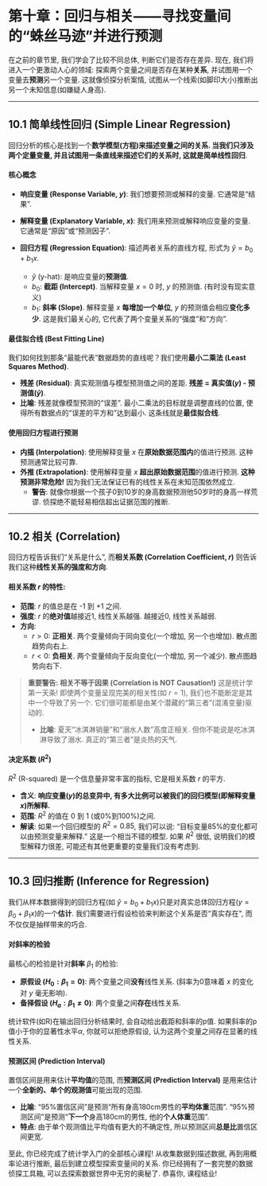 # 第十章：回归与相关——寻找变量间的“蛛丝马迹”并进行预测

在之前的章节里, 我们学会了比较不同总体, 判断它们是否存在差异. 现在, 我们将进入一个更激动人心的领域: 探索两个变量之间是否存在某种**关系**, 并试图用一个变量去**预测**另一个变量. 这就像侦探分析案情, 试图从一个线索(如脚印大小)推断出另一个未知信息(如嫌疑人身高).

---

## 10.1 简单线性回归 (Simple Linear Regression)

回归分析的核心是找到一个**数学模型(方程)**来描述变量之间的关系. 当我们只涉及两个定量变量, 并且试图用一条直线来描述它们的关系时, 这就是**简单线性回归**.

#### 核心概念

*   **响应变量 (Response Variable, $y$)**: 我们想要预测或解释的变量. 它通常是“结果”.
*   **解释变量 (Explanatory Variable, $x$)**: 我们用来预测或解释响应变量的变量. 它通常是“原因”或“预测因子”.

*   **回归方程 (Regression Equation)**: 描述两者关系的直线方程, 形式为 $\hat{y} = b_0 + b_1x$.
    *   $\hat{y}$ (y-hat): 是响应变量的**预测值**.
    *   $b_0$: **截距 (Intercept)**. 当解释变量 $x=0$ 时, $y$ 的预测值. (有时没有现实意义)
    *   $b_1$: **斜率 (Slope)**. 解释变量 $x$ **每增加一个单位**, $y$ 的预测值会相应**变化多少**. 这是我们最关心的, 它代表了两个变量关系的“强度”和“方向”.

#### 最佳拟合线 (Best Fitting Line)

我们如何找到那条“最能代表”数据趋势的直线呢？我们使用**最小二乘法 (Least Squares Method)**.

*   **残差 (Residual)**: 真实观测值与模型预测值之间的差距. **残差 = 真实值($y$) - 预测值($\hat{y}$)**.
*   **比喻**: 残差就像模型预测的“误差”. 最小二乘法的目标就是调整直线的位置, 使得所有数据点的“误差的平方和”达到最小. 这条线就是**最佳拟合线**.

#### 使用回归方程进行预测

*   **内插 (Interpolation)**: 使用解释变量 $x$ 在**原始数据范围内**的值进行预测. 这种预测通常比较可靠.
*   **外推 (Extrapolation)**: 使用解释变量 $x$ **超出原始数据范围**的值进行预测. **这种预测非常危险!** 因为我们无法保证已有的线性关系在未知范围依然成立.
    *   **警告**: 就像你根据一个孩子0到10岁的身高数据预测他50岁时的身高一样荒谬. 侦探绝不能轻易相信超出证据范围的推断.

---

## 10.2 相关 (Correlation)

回归方程告诉我们“关系是什么”, 而**相关系数 (Correlation Coefficient, $r$)** 则告诉我们这种**线性关系的强度和方向**.

#### 相关系数 $r$ 的特性:

*   **范围**: $r$ 的值总是在 -1 到 +1 之间.
*   **强度**: $r$ 的**绝对值**越接近1, 线性关系越强. 越接近0, 线性关系越弱.
*   **方向**:
    *   $r > 0$: **正相关**. 两个变量倾向于同向变化(一个增加, 另一个也增加). 散点图趋势向右上.
    *   $r < 0$: **负相关**. 两个变量倾向于反向变化(一个增加, 另一个减少). 散点图趋势向右下.

> **重要警告: 相关不等于因果 (Correlation is NOT Causation!)**
> 这是统计学第一天条! 即使两个变量呈现完美的相关性(如 $r=1$), 我们也不能断定是其中一个导致了另一个. 它们很可能都是由某个潜藏的“第三者”(混淆变量)驱动的.
> *   **比喻**: 夏天“冰淇淋销量”和“溺水人数”高度正相关. 但你不能说是吃冰淇淋导致了溺水. 真正的“第三者”是炎热的天气.

#### 决定系数 ($R^2$)

$R^2$ (R-squared) 是一个信息量非常丰富的指标, 它是相关系数 $r$ 的平方.

*   **含义**: **响应变量($y$)的总变异中, 有多大比例可以被我们的回归模型(即解释变量$x$)所解释.**
*   **范围**: $R^2$ 的值在 0 到 1 (或0%到100%)之间.
*   **解读**: 如果一个回归模型的 $R^2 = 0.85$, 我们可以说: “目标变量85%的变化都可以由预测变量来解释.” 这是一个相当不错的模型. 如果 $R^2$ 很低, 说明我们的模型解释力很差, 可能还有其他更重要的变量我们没有考虑到.

---

## 10.3 回归推断 (Inference for Regression)

我们从样本数据得到的回归方程(如 $\hat{y} = b_0 + b_1x$)只是对真实总体回归方程($y = \beta_0 + \beta_1x$)的一个**估计**. 我们需要进行假设检验来判断这个关系是否“真实存在", 而不仅仅是抽样带来的巧合.

#### 对斜率的检验

最核心的检验是针对**斜率** $\beta_1$ 的检验:

*   **原假设 ($H_0: \beta_1 = 0$)**: 两个变量之间**没有**线性关系. (斜率为0意味着 $x$ 的变化对 $y$ 毫无影响).
*   **备择假设 ($H_a: \beta_1 \ne 0$)**: 两个变量之间**存在**线性关系.

统计软件(如R)在输出回归分析结果时, 会自动给出截距和斜率的p值. 如果斜率的p值小于你的显著性水平$\alpha$, 你就可以拒绝原假设, 认为这两个变量之间存在显著的线性关系.

#### 预测区间 (Prediction Interval)

置信区间是用来估计**平均值**的范围, 而**预测区间 (Prediction Interval)** 是用来估计一个**全新的、单个的观测值**可能出现的范围.

*   **比喻**: “95%置信区间”是预测“所有身高180cm男性的**平均体重**范围”. “95%预测区间”是预测“**下一个**身高180cm的男性, 他的**个人体重**范围”.
*   **特点**: 由于单个观测值比平均值有更大的不确定性, 所以预测区间**总是比**置信区间更宽.

至此, 你已经完成了统计学入门的全部核心课程! 从收集数据到描述数据, 再到用概率论进行推断, 最后到建立模型探索变量间的关系. 你已经拥有了一套完整的数据侦探工具箱, 可以去探索数据世界中无穷的奥秘了. 恭喜你, 课程结业!
